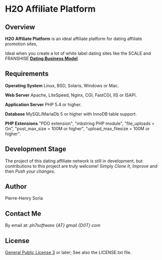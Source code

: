 # H2O Affiliate Platform


## Overview

**H2O Affiliate Platform** is an ideal affiliate platform for dating affiliate promotion sites,

Ideal when you create a lot of white label dating sites like the SCALE and FRANSHISE **[Dating Business Model](http://ph7cms.com/dating-business-by-steps/)**.


## Requirements

**Operating System** Linux, BSD, Solaris, Windows or Mac.

**Web Server** Apache, LiteSpeed, Nginx, CGI, FastCGI, IIS or ISAPI.

**Application Server** PHP 5.4 or higher.

**Database** MySQL/MariaDb 5 or higher with InnoDB table support.

**PHP Extensions** "PDO extension", "mbstring PHP module", "file_uploads = On", "post_max_size = 100M or higher", "upload_max_filesize = 100M or higher".

## Development Stage

The project of this dating affiliate network is still in development, but contributions to this project are truly welcome! Simply *Clone It*, *Improve* and then *Push your changes*.


## Author

Pierre-Henry Soria


## Contact Me

By email at: *ph7software {AT} gmail {D0T} com*


## License

[General Public License 3](http://www.gnu.org/licenses/gpl.html) or later; See also the LICENSE.txt file.

